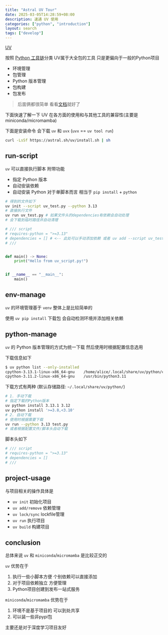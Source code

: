 ```yaml
---
title: "Astral UV Tour"
date: 2025-03-05T14:28:59+08:00
description: 速通 UV 使用
categories: ["python", "introduction"]
layout: search
tags: ["develop"]
---
```


[UV](https://docs.astral.sh/uv/)

按照 [Python 工具链](/post/2025-02/python-ecosystem/)分类 UV属于大全包的工具 只是更偏向于一般的Python项目
- 环境管理
- 包管理
- Python 版本管理
- 包构建
- 包发布

> 后面俩都很简单 看看[文档][1]就好了

下面快速了解一下 UV 在各方面的使用和与其他工具的兼容性(主要是miniconda/micromamba)

下面是安装命令 会下载 `uv` 和 `uvx` (`uvx` == `uv tool run`)

```bash
curl -LsSf https://astral.sh/uv/install.sh | sh
```

## run-script

`uv` 可以直接执行脚本 附带功能
- 指定 Python 版本
- 自动安装依赖
- 自动安装 Python
对于单脚本而言 相当于 `pip install` + `python`

```bash
# 得到的文件如下
uv init --script uv_test.py --python 3.13
# 直接执行文件
uv run uv_test.py # 如果文件头的dependencies有依赖会自动处理
# 会下载到临时路径并自动清理
```

```python
# /// script
# requires-python = ">=3.13"
# dependencies = [] # <-- 此处可以手动添加依赖 或者 uv add --script uv_test.py 'requests' 添加依赖
# ///


def main() -> None:
    print("Hello from uv_script.py!")


if __name__ == "__main__":
    main()
```

## env-manage

`uv` 的环境管理基于 `venv` 整体上是比较简单的

使用 `uv pip install` 下载包 会自动检测环境并添加相关依赖

## python-manage

`uv` 的 Python 版本管理的方式为统一下载 然后使用时根据配置信息选用

下载信息如下
```bash
$ uv python list --only-installed
cpython-3.13.1-linux-x86_64-gnu    /home/alice/.local/share/uv/python/cpython-3.13.1-linux-x86_64-gnu/bin/python3.13
cpython-3.11.2-linux-x86_64-gnu    /usr/bin/python3.11
```

下载方式有两种 (默认存储路径: `~/.local/share/uv/python/`)
```bash
# 1. 手动下载
# 指定下载的Python版本
uv python install 3.13.1 3.12
uv python install '>=3.8,<3.10'
# 2. 自动下载
# 使用时根据需要下载
uv run --python 3.13 test.py
# 或者根据配置文件/脚本头自动下载
```

脚本头如下

```python
# /// script
# requires-python = ">=3.13"
# dependencies = []
# ///
```

## project-usage

与项目相关的操作具体是
- `uv init` 初始化项目
- `uv add/remove` 依赖管理
- `uv lock/sync` lockfile管理
- `uv run` 执行项目
- `uv build` 构建项目

## conclusion

总体来说 `uv` 和 `miniconda`/`micromamba` 是比较正交的

`uv` 优势在于
1. 执行一些小脚本方便 个别依赖可以直接添加
2. 对于项目依赖独立 方便管理
3. Python项目创建到发布一站式服务

`miniconda`/`micromamba` 优势在于
1. 环境不是基于项目的 可以到处共享
2. 可以装一些非pypi包

主要还是对于深度学习项目友好

[1]: https://docs.astral.sh/uv/guides/package/